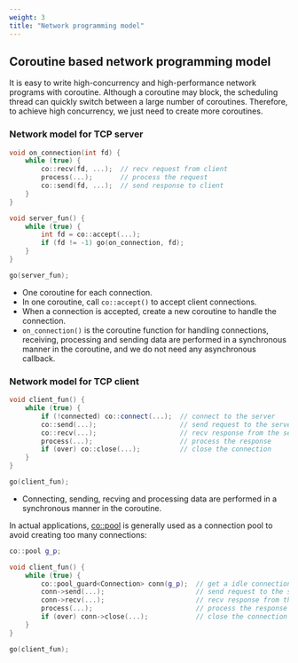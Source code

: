 ```yaml
---
weight: 3
title: "Network programming model"
---
```



## Coroutine based network programming model

It is easy to write high-concurrency and high-performance network programs with coroutine. Although a coroutine may block, the scheduling thread can quickly switch between a large number of coroutines. Therefore, to achieve high concurrency, we just need to create more coroutines.



### Network model for TCP server

```cpp
void on_connection(int fd) {
    while (true) {
        co::recv(fd, ...);  // recv request from client
        process(...);       // process the request
        co::send(fd, ...);  // send response to client
    }
}

void server_fun() {
    while (true) {
        int fd = co::accept(...);
        if (fd != -1) go(on_connection, fd);
    }
}

go(server_fun);
```

- One coroutine for each connection.
- In one coroutine, call `co::accept()` to accept client connections.
- When a connection is accepted, create a new coroutine to handle the connection.
- `on_connection()` is the coroutine function for handling connections, receiving, processing and sending data are performed in a synchronous manner in the coroutine, and we do not need any asynchronous callback.



### Network model for TCP client

```cpp
void client_fun() {
    while (true) {
        if (!connected) co::connect(...);  // connect to the server
        co::send(...);                     // send request to the server
        co::recv(...);                     // recv response from the server
        process(...);                      // process the response
        if (over) co::close(...);          // close the connection
    }
}

go(client_fun);
```

- Connecting, sending, recving and processing data are performed in a synchronous manner in the coroutine.


In actual applications, [co::pool](../../concurrency/coroutine/pool/) is generally used as a connection pool to avoid creating too many connections:

```cpp
co::pool g_p;

void client_fun() {
    while (true) {
        co::pool_guard<Connection> conn(g_p);  // get a idle connection from the pool
        conn->send(...);                       // send request to the server
        conn->recv(...);                       // recv response from the server
        process(...);                          // process the response
        if (over) conn->close(...);            // close the connection
    }
}

go(client_fun);
```
